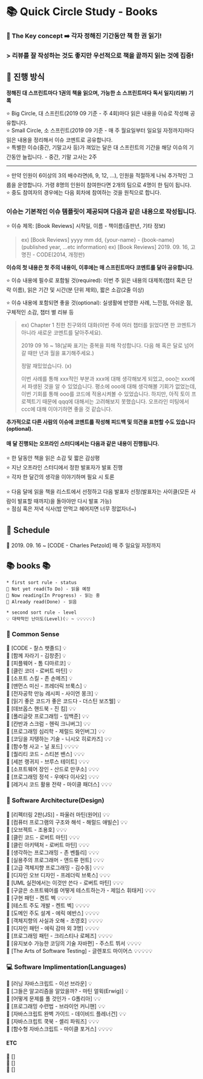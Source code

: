 # 📚 Quick Circle Study - Books

### 💫 The Key concept ➡️ 각자 정해진 기간동안 책 한 권 읽기!
### > 리뷰를 잘 작성하는 것도 좋지만 우선적으로 책을 끝까지 읽는 것에 집중!

## 👋 진행 방식

**정해진 대 스프린트마다 1권의 책을 읽으며, 가능한 소 스프린트마다 독서 일지(리뷰) 기록**  

⭐ Big Circle, 대 스프린트(2019 09 기준 - 주 4회)마다 읽은 내용을 이슈로 작성해 공유합니다.   
⭐ Small Circle, 소 스프린트(2019 09 기준 - 매 주 월요일부터 일요일 자정까지)마다 읽은 내용을 정리해서 이슈 코멘트로 공유합니다.  
⭐ 특별한 이슈(중간, 기말고사 등)가 껴있는 달은 대 스프린트의 기간을 해당 이슈의 기간동안 늘립니다. - 중간, 기말 고사는 2주

---

⭐ 만약 인원이 6이상의 3의 배수라면(6, 9, 12, ...), 인원을 적절하게 나눠 추가적인 그룹을 운영합니다. 가령 8명의 인원이 참여한다면 2개의 팀으로 4명이 한 팀이 됩니다.  
⭐ 중도 참여자의 경우에는 다음 회차에 참여하는 것을 원칙으로 합니다.  

### 이슈는 기본적인 이슈 템플릿이 제공되며 다음과 같은 내용으로 작성됩니다. 

⭐ 이슈 제목: \[Book Reviews\] 시작일, 이름 - 책이름(출판년, 기타 정보)

> ex) \[Book Reviews\] yyyy mm dd, {your-name} - {book-name}(published year, ...etc information)
> ex) \[Book Reviews\] 2019. 09. 16, 고명진 - CODE(2014, 개정판)

**이슈의 첫 내용은 첫 주의 내용이, 이후에는 매 스프린트마다 코멘트를 달아 공유합니다.**  

⭐ 이슈 내용에 필수로 포함될 것(required): 이번 주 읽은 내용의 대제목(챕터 혹은 단락 이름), 읽은 기간 및 시간(분 단위 제외), 짧은 소감(2줄 이상)  

⭐ 이슈 내용에 포함되면 좋을 것(optional): 실생활에 반영한 사례, 느낀점, 아쉬운 점, 구체적인 소감, 챕터 별 리뷰 등  

> ex) 
> Chapter 1 친한 친구와의 대화(이번 주에 여러 챕터를 읽었다면 한 코멘트가 아니라 새로운 코멘트를 달아주세요).
> 
> 2019 09 16 ~ 18(날짜 표기는 중복을 피해 작성합니다. 다음 해 혹은 달로 넘어갈 때만 년과 월을 표기해주세요.)
> 
> 
> 정말 재밌었습니다. (x)
> 
> 이번 사례를 통해 xxx적인 부분과 xxx에 대해 생각해보게 되었고, ooo는 xxx에서 파생된 것을 알 수 있었습니다. 평소에 ooo에 대해 생각해볼 기회가 없었는데, 이번 기회를 통해 ooo를 코드에 적용시켜볼 수 있었습니다. 하지만, 아직 토이 프로젝트기 때문에 qqq에 대해서는 고려해보지 못했습니다. 오프라인 미팅에서 ccc에 대해 이야기하면 좋을 것 같습니다.
> 

**추가적으로 다른 사람의 이슈에 코멘트를 작성해 피드백 및 의견을 표현할 수도 있습니다(optional).**  
  
#### 매 달 진행되는 오프라인 스터디에서는 다음과 같은 내용이 진행됩니다.
  
⭐ 한 달동안 책을 읽은 소감 및 짧은 감상평  
⭐ 지난 오프라인 스터디에서 정한 발표자가 발표 진행  
⭐ 각자 한 달간의 생각을 이야기하며 필요 시 토론  

⭐ 다음 달에 읽을 책을 리스트에서 선정하고 다음 발표자 선정(발표자는 사이클(모든 사람이 발표할 때까지)을 돌아야만 다시 발표 가능)   
⭐ 점심 혹은 저녁 식사(밥 안먹고 헤어지면 너무 정없자너~)  

## 📅 Schedule  

📖 2019. 09. 16 ~ \[CODE - Charles Petzold\] 매 주 일요일 자정까지  

## 📚 books 📚

```
* first sort rule - status
📕 Not yet read(To Do) - 읽을 예정  
📘 Now reading(In Progress) - 읽는 중  
📗 Already read(Done) - 읽음  

* second sort rule - level
💡 대략적인 난이도(Level)(💡 ~ 💡💡💡💡💡)  
```  

### 🧠 Common Sense  

📘 \[CODE - 찰스 팻졸드\] 💡  
📕 \[함께 자라기 - 김창준\] 💡  
📕 \[피플웨어 - 톰 디마르코\] 💡  
📕 \[클린 코더 - 로버트 마틴\] 💡  
📕 \[소프트 스킬 - 존 손메즈\] 💡  
📕 \[맨먼스 미신 - 프레더릭 브룩스\] 💡  
📕 \[전자공학 만능 레시피 - 사이언 몽크\] 💡  
📕 \[읽기 좋은 코드가 좋은 코드다 - 더스틴 보즈웰\] 💡  
📕 \[데브옵스 핸드북 - 진 킴\] 💡💡  
📕 \[폴리글랏 프로그래밍 - 임백준\] 💡💡  
📕 \[칸반과 스크럼 - 헨릭 크니버그\] 💡💡  
📕 \[프로그래밍 심리학 - 제럴드 와인버그\] 💡💡  
📕 \[코딩을 지탱하는 기술 - 니시오 히로카즈\] 💡💡  
📕 \[함수형 사고 - 닐 포드\] 💡💡💡💡  
📕 \[퀄리티 코드 - 스티븐 밴스\] 💡💡💡  
📕 \[세븐 랭귀지 - 브루스 테이트\] 💡💡💡  
📕 \[소프트웨어 장인 - 산드로 만쿠소\] 💡💡💡  
📕 \[프로그래밍 정석 - 우에다 이사오\] 💡💡💡  
📕 \[레거시 코드 활용 전략 - 마이클 패더스\] 💡💡💡  

### 🎨 Software Architecture(Design)  

📕 \[리펙터링 2판(JS)] - 파울러 마틴(원어)\] 💡💡  
📕 \[컴퓨터 프로그램의 구조와 해석 - 해럴드 애빌슨\] 💡💡  
📕 \[오브젝트 - 조용호\] 💡💡💡  
📕 \[클린 코드 - 로버트 마틴\] 💡💡💡  
📕 \[클린 아키텍처 - 로버트 마틴\] 💡💡💡  
📕 \[생각하는 프로그래밍 - 존 벤틀리\] 💡💡💡  
📕 \[실용주의 프로그래머 - 앤드류 헌트\] 💡💡💡  
📕 \[고급 객체지향 프로그래밍 - 김수동\] 💡💡💡  
📕 \[디자인 오브 디자인 - 프레더릭 브룩스\] 💡💡💡  
📕 \[UML 실전에서는 이것만 쓴다 - 로버트 마틴\] 💡💡💡  
📕 \[구글은 소프트웨어를 어떻게 테스트하는가 - 제임스 휘태커\] 💡💡💡  
📕 \[구현 패턴 - 켄트 벡 💡💡💡💡  
📕 \[테스트 주도 개발 - 켄트 벡\] 💡💡💡💡  
📕 \[도메인 주도 설계 - 에릭 에반스\] 💡💡💡💡  
📕 \[객체지향의 사실과 오해 - 조영호\] 💡💡💡💡  
📕 \[디자인 패턴 - 에릭 감마 외 3명\] 💡💡💡💡  
📕 \[프로그래밍 패턴 - 크리스티나 로페즈\] 💡💡💡💡  
📕 \[유지보수 가능한 코딩의 기술 자바편\] - 주스트 뷔서 💡💡💡💡  
📕 \[The Arts of Software Testing\] - 글렌포드 마이어스 💡💡💡💡💡

### 💻 Software Implimentation(Languages)  

📕 \[러닝 자바스크립트 - 이선 브라운\] 💡  
📕 \[그들은 알고리즘을 알았을까? - 마틴 얼윅(Erwig)\] 💡  
📕 \[어떻게 문제를 풀 것인가 - G폴리아\] 💡💡  
📕 \[프로그래밍 수련법 - 브라이언 커니핸\] 💡💡  
📕 \[자바스크립트 완벽 가이드 - 데이비드 플레너건\] 💡💡  
📕 \[자바스크립트 쿡북 - 셸리 파워즈\] 💡💡💡  
📕 \[함수형 자바스크립트 - 마이클 포거스\] 💡💡💡💡  

#### ETC  

📕 \[\]  
📘 \[\]  
📗 \[\]  

